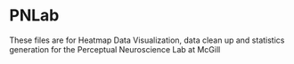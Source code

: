 # PNLab

These files are for Heatmap Data Visualization, data clean up and statistics generation for the Perceptual Neuroscience Lab at McGill
